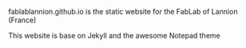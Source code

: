 fablablannion.github.io is the static website for the FabLab of Lannion (France)

This website is base on Jekyll and the awesome Notepad theme
